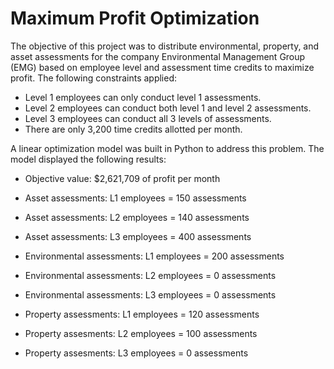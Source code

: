 # Maximum Profit Optimization

The objective of this project was to distribute environmental, property, and asset assessments for the company Environmental Management Group (EMG) based on employee level and assessment time credits to maximize profit. The following constraints applied:

- Level 1 employees can only conduct level 1 assessments.
- Level 2 employees can conduct both level 1 and level 2 assessments.
- Level 3 employees can conduct all 3 levels of assessments.
- There are only 3,200 time credits allotted per month.

A linear optimization model was built in Python to address this problem. The model displayed the following results:

- Objective value: $2,621,709 of profit per month

- Asset assessments: L1 employees = 150 assessments
- Asset assessments: L2 employees = 140 assessments
- Asset assessments: L3 employees = 400 assessments

- Environmental assessments: L1 employees = 200 assessments
- Environmental assessments: L2 employees = 0 assessments
- Environmental assessments: L3 employees = 0 assessments

- Property assessments: L1 employees = 120 assessments
- Property assesments: L2 employees = 100 assessments
- Property assesments: L3 employees = 0 assessments
